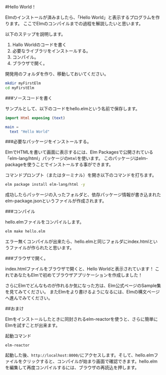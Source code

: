 #Hello World！

Elmのインストールが済みましたら、「Hello World」と表示するプログラムを作ります。
ここでElmのコンパイルまでの過程を解説したいと思います。

以下のステップを説明します。

1. Hallo Worldのコードを書く
2. 必要なライブラリをインストールする。
3. コンパイル。
4. ブラウザで開く。

開発用のフォルダを作り、移動しておいてください。

```bash
mkdir myFirstElm
cd myFirstElm
```

###ソースコードを書く

サンプルとして、以下のコードをhello.elmという名前で保存します。


```elm
import Html exposing (text)

main =
  text "Hello World"
```

###必要なパッケージをインストールする。

ElmでHTMLを書いて画面に表示するには、Elm Packagesで公開されている「elm-lang/html」パッケージの`Html`を使います。
このパッケージはelm-packageを使うことでインストールする事ができます。

コマンドプロンプト（またはターミナル）を開き以下のコマンドを打ちます。

```bash
elm package install elm-lang/html -y
```

成功したらパッケージの入ったフォルダと、依存パッケージ情報が書き込まれたelm-package.jsonというファイルが作成されます。

###コンパイル

hello.elmファイルをコンパイルします。

```bash
elm make hello.elm
```

エラー無くコンパイルが出来たら、hello.elmと同じフォルダにindex.htmlというファイルが作られたと思います。

###ブラウザで開く。

index.htmlファイルをブラウザで開くと、Hello Worldと表示されています！
これであなたもElmで初めてブラウザアプリケーションを作成しました！

さらにElmでどんなものが作れるか気になった方は、Elm公式ページのSample集を見てみてください。
またElmをより書けるようになるには、Elmの構文ページへ進んでみてください。


##おまけ

Elmをインストールしたときに同封されるelm-reactorを使うと、さらに簡単にElmを試すことが出来ます。

起動コマンド

```
elm-reactor
```

起動した後、`http://localhost:8000/`にアクセスします。そして、hello.elmファイルをクリックすると、コンパイルが始まり画面で確認できます。hello.elmを編集して再度コンパイルするには、ブラウザの再読込を押します。

